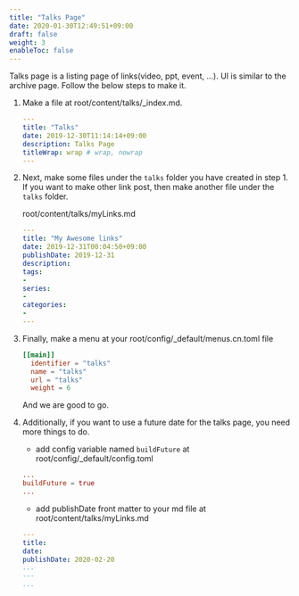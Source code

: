 ```yaml
---
title: "Talks Page"
date: 2020-01-30T12:49:51+09:00
draft: false
weight: 3
enableToc: false
---
```


Talks page is a listing page of links(video, ppt, event, ...). UI is similar to the archive page. Follow the below steps to make it.

1. Make a file at root/content/talks/_index.md.

    ```yaml
    ---
    title: "Talks"
    date: 2019-12-30T11:14:14+09:00
    description: Talks Page
    titleWrap: wrap # wrap, nowrap
    ---
    ```

2. Next, make some files under the `talks` folder you have created in step 1. If you want to make other link post, then make another file under the `talks` folder.

    root/content/talks/myLinks.md

    ```yaml
    ---
    title: "My Awesome links"
    date: 2019-12-31T00:04:50+09:00
    publishDate: 2019-12-31
    description:
    tags:
    -
    series:
    -
    categories:
    -
    ---
    ```

3. Finally, make a menu at your root/config/_default/menus.cn.toml file

    ```toml
    [[main]]
      identifier = "talks"
      name = "talks"
      url = "talks"
      weight = 6
    ```

    And we are good to go.

4. Additionally, if you want to use a future date for the talks page, you need more things to do.

    - add config variable named `buildFuture` at root/config/_default/config.toml

    ```toml
    ...
    buildFuture = true
    ...
    ```

    - add publishDate front matter to your md file at root/content/talks/myLinks.md

    ```yaml
    ---
    title:
    date:
    publishDate: 2020-02-20
    ...
    ---
    ...
    ```
